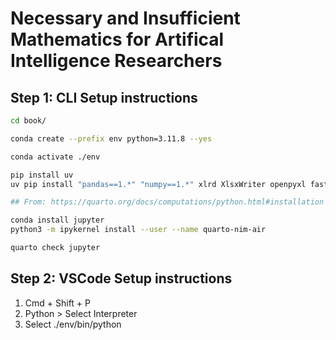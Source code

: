 # Necessary and Insufficient Mathematics for Artifical Intelligence Researchers

## Step 1: CLI Setup instructions

```bash
cd book/

conda create --prefix env python=3.11.8 --yes  

conda activate ./env 

pip install uv
uv pip install "pandas==1.*" "numpy==1.*" xlrd XlsxWriter openpyxl fastparquet pyarrow orjson s3fs tqdm dill "pydantic==1.10.15" brotli urllib3 ipython ipykernel jupyterlab jupyter jupyter_contrib_nbextensions ipywidgets art tabulate statsmodels scikit-learn nltk altair plotly plotly-express bokeh seaborn "hvplot==0.10.0" holoviews matplotlib tiktoken "torch==2.3.0" datasets 

## From: https://quarto.org/docs/computations/python.html#installation

conda install jupyter  
python3 -m ipykernel install --user --name quarto-nim-air

quarto check jupyter
```

## Step 2: VSCode Setup instructions

1. Cmd + Shift + P
2. Python > Select Interpreter
3. Select ./env/bin/python